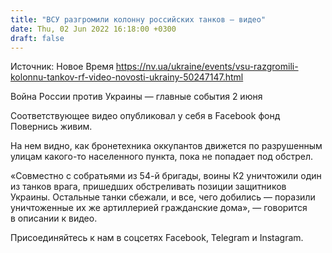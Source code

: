 ```yaml
---
title: "ВСУ разгромили колонну российских танков — видео"
date: Thu, 02 Jun 2022 16:18:00 +0300
draft: false
---
```

Источник: Новое Время https://nv.ua/ukraine/events/vsu-razgromili-kolonnu-tankov-rf-video-novosti-ukrainy-50247147.html


Война России против Украины — главные события 2 июня

Соответствующее видео опубликовал у себя в Facebook фонд Повернись живим.

На нем видно, как бронетехника оккупантов движется по разрушенным улицам какого-то населенного пункта, пока не попадает под обстрел.

«Совместно с собратьями из 54-й бригады, воины К2 уничтожили один из танков врага, пришедших обстреливать позиции защитников Украины. Остальные танки сбежали, и все, чего добились — поразили уничтоженные их же артиллерией гражданские дома», — говорится в описании к видео.

Присоединяйтесь к нам в соцсетях Facebook, Telegram и Instagram.
